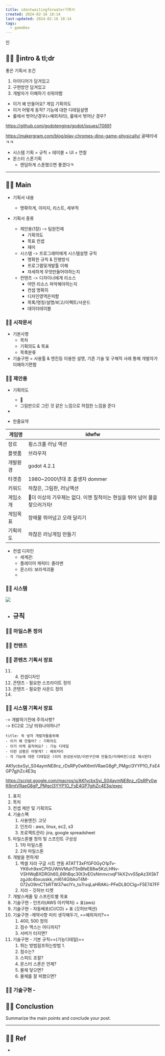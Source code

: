 ```yaml
---
title: idontwaitingforwater기획서
created: 2024-02-16 18:14
last-updated: 2024-02-16 18:14
tags:
  - gameDev
---
```

인
## 👯‍♂️ intro & tl;dr

좋은 기획서 조건 
1. 아이디어가 담겨있고
2. 구현방안 담겨있고
3. 개발자가 이해하기 쉬워야함

- 이거 왜 만들어요? 게임 기획의도
- 이거 어떻게 동작? 기능에 대한 디테일설명
- 룰에서 벗어난경우(=예외처리), 룰에서 벗어난 경우? 


https://github.com/godotengine/godot/issues/70691

https://makergram.com/blog/play-chromes-dino-game-physically/ 골때리네 ㅋㅋ


- 시스템 기획 = 규칙 + 테이블 + UI + 연찰
- 몬스터 스폰기획
	- 랜덤하게 스폰했으면 좋겠다ㅋ

--- 

## 👯‍♂️ Main

- 기획서 내용
	- 명확하게, 이미지, 리스트, 세부적

- 기획서 종류 
	- 제안용(1장) -> 팀원전체
		- 기획의도
		- 목표 컨셉
		- 재미 
	- 시스템 -> 프로그래머에게 시스템설명 규칙
		- 명확한 규칙  & 진행방식
		- 프로그램및개발툴 이해
		- 자세하게 무엇만들어야하는지
	- 컨텐츠 -> 디자이너에게 리소스 
		- 어떤 리소스 파악해야하는지 
		- 컨셉 명확히
		- 디자인영역은피함
		- 목록/명칭/설명/비고/이펙트/사운드
		- 데이터테이블
### 👯‍♂️ 시작문서

- 기본사항 
	- 목차
	- 기획의도 & 목표
	- 목록분류
- 기술구현 = 사용툴 & 엔진등 이용한 설명, 기존 기술 및 구쳬적 사례 통해 개발자가 이해하기편함

### 👯‍♂️ 제안용

- 기획의도
	- 
	- 그림판으로 그린 것 같은 느낌으로 허접한 느낌을 준다
- 







- 한줄요약

| 게임명 | idwfw |
| ---- | ---- |
| 장르 | 횡스크롤 러닝 액션 |
| 플랫폼 | 브라우저 |
| 개발환경 | godot 4.2.1 |
| 타겟층 | 1980~2000년대 초 출생자 dommer |
| 키워드 | 하찮은, 그림판, 러닝액션 |
| 게임소개 | 더 이상의 기우제는 없다. 이젠 질척이는 현실을 뛰어 넘어 물을 찾으러가자! |
| 게임목표 | 장애물 뛰어넘고 오래 달리기 |
| 기획의도 | 하찮은 러닝게임 만들기 |

- 컨셉 디자인
	- 세계관: 
	- 플레이어 캐릭터: 졸라맨
	- 몬스터: 보라색괴물
	-

### 👯‍♂️ 시스템

![](https://i.imgur.com/l8PPKvn.png)


- 규칙
	- 


### 👯‍♂️ 마일스톤 정의


### 👯‍♂️ 컨텐츠



### 👯‍♂️ 콘텐츠 기획서 장표

11. 4. 컨셉디자인
12. 콘텐츠 - 필요한 스프라이트 정의 
13. 콘텐츠 - 필요한 사운드 정의
14.
### 👯‍♂️ 시스템 기획서 장표

-> 개발하기전에 주의사항?  
-> EC2로 그냥 띄워나야하나?

```ad-important
title: 꼭 넣자 개발자들을위해
- 이거 왜 만들어? : 기획의도 
- 이거 어케 움직여요? : 기능 디테일
- 이런 상황은 어떻게? : 예외처리 
- 각 기능에 대한 디테일은 (이미 완성된사양/이번구간에 만들것/미래버전)으로 제시한다
```

AKfycbxSyi_S04aymNE8nz_rDsRPy0wK6mtVRaeG8gP_PMgcI3YYP1O_FsE4GP7gjhZc4E3q

https://script.google.com/macros/s/AKfycbxSyi_S04aymNE8nz_rDsRPy0wK6mtVRaeG8gP_PMgcI3YYP1O_FsE4GP7gjhZc4E3q/exec
1. 표지
2. 목차
3. 컨셉 제안 및 기획의도
4. 기술스펙
	1. 사용엔진: 고닷
	2. 인프라 : aws, linux, ec2, s3
	3. 프로젝트관리: jira, google spreadsheet
6. 마일스톤별 정의 및 스프린트 구성성
	1. 1차 마일스톤
	2. 2차 마일스톤
7. 개발을 편하게!
	1. 엑셀 지라 구글 시트 연동 ATATT3xFfGF0GyO1pTv-YK6vh9xnCPtSUWhVMuhT5nBfeE88w5KzLHNv-VSHWqBXDRGh60_66hBqc30t3vEOsNmnvcvqF1ikX2vvS5pAz3XSkTzgJdc4bxusskk_mI614GIbkoT4M-072sO9mCTbRTW37wclYx_to7rxqLaHRAKc-PFeDL8OCIg=F5E747FF
	2. 지라 - 깃허브 티켓
8. 개발스케줄 및 스프린트별 목표
10. 기술구현 - 인프라(AWS 아키텍처) + 표(aws)
11. 기술구현 - 자동배포(CI/CD) + 표 (깃허브액션)
12. 기술구현  -제약사항 미리 생각해두기, ==예외처리?==
	1. 400, 500 정의 
	2. 점수 맥스는 어디까지?
	3. 서버가 터지면?
13. 기술구현 - 기본 규칙==(기능디테일)==
	1. 뛰는 방법점프하는방법 
		1. 
	2. 점수는?
	3. 스피드 조절?
	4. 몬스터 스폰은 언제?
	5. 물체 닿으면?
	6. 물체를 잘 피했으면?


### 👯‍♂️ 기술구현 - 

## 👯‍♂️ Conclustion

Summarize the main points and conclude your post.

--- 

## 👯‍♂️ Ref

- [^1]:  작성자. "제목," 사이트명, 발행날짜, [URL](www.naver.com)

